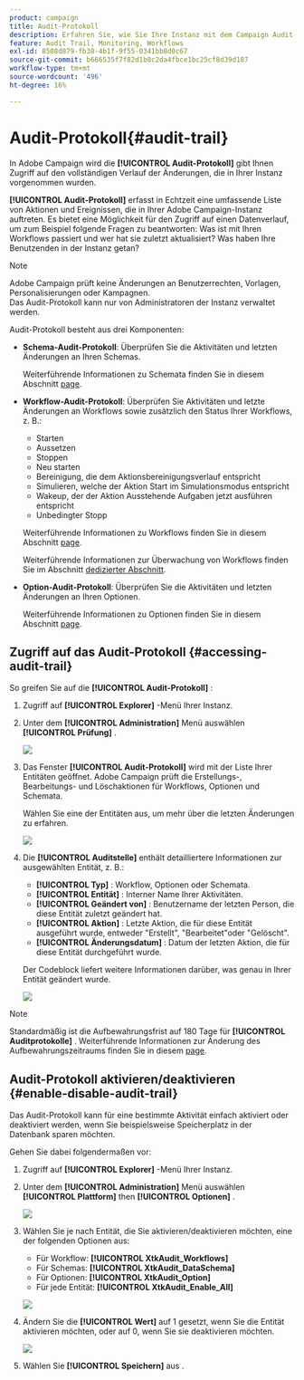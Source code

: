 ```yaml
---
product: campaign
title: Audit-Protokoll
description: Erfahren Sie, wie Sie Ihre Instanz mit dem Campaign Audit-Protokoll überwachen.
feature: Audit Trail, Monitoring, Workflows
exl-id: 8508d879-fb38-4b1f-9f55-0341bb8d0c67
source-git-commit: b666535f7f82d1b8c2da4fbce1bc25cf8d39d187
workflow-type: tm+mt
source-wordcount: '496'
ht-degree: 16%

---
```


# Audit-Protokoll{#audit-trail}



In Adobe Campaign wird die **[!UICONTROL Audit-Protokoll]** gibt Ihnen Zugriff auf den vollständigen Verlauf der Änderungen, die in Ihrer Instanz vorgenommen wurden.

**[!UICONTROL Audit-Protokoll]** erfasst in Echtzeit eine umfassende Liste von Aktionen und Ereignissen, die in Ihrer Adobe Campaign-Instanz auftreten. Es bietet eine Möglichkeit für den Zugriff auf einen Datenverlauf, um zum Beispiel folgende Fragen zu beantworten: Was ist mit Ihren Workflows passiert und wer hat sie zuletzt aktualisiert? Was haben Ihre Benutzenden in der Instanz getan?

>[!NOTE]
>
>Adobe Campaign prüft keine Änderungen an Benutzerrechten, Vorlagen, Personalisierungen oder Kampagnen.\
>Das Audit-Protokoll kann nur von Administratoren der Instanz verwaltet werden.

Audit-Protokoll besteht aus drei Komponenten:

* **Schema-Audit-Protokoll**: Überprüfen Sie die Aktivitäten und letzten Änderungen an Ihren Schemas.

  Weiterführende Informationen zu Schemata finden Sie in diesem Abschnitt [page](../../configuration/using/data-schemas.md).

* **Workflow-Audit-Protokoll**: Überprüfen Sie Aktivitäten und letzte Änderungen an Workflows sowie zusätzlich den Status Ihrer Workflows, z. B.:

   * Starten
   * Aussetzen
   * Stoppen
   * Neu starten
   * Bereinigung, die dem Aktionsbereinigungsverlauf entspricht
   * Simulieren, welche der Aktion Start im Simulationsmodus entspricht
   * Wakeup, der der Aktion Ausstehende Aufgaben jetzt ausführen entspricht
   * Unbedingter Stopp

  Weiterführende Informationen zu Workflows finden Sie in diesem Abschnitt [page](../../workflow/using/about-workflows.md).

  Weiterführende Informationen zur Überwachung von Workflows finden Sie im Abschnitt [dedizierter Abschnitt](../../workflow/using/monitoring-workflow-execution.md).

* **Option-Audit-Protokoll**: Überprüfen Sie die Aktivitäten und letzten Änderungen an Ihren Optionen.

  Weiterführende Informationen zu Optionen finden Sie in diesem Abschnitt [page](../../installation/using/configuring-campaign-options.md).

## Zugriff auf das Audit-Protokoll {#accessing-audit-trail}

So greifen Sie auf die **[!UICONTROL Audit-Protokoll]** :

1. Zugriff auf **[!UICONTROL Explorer]** -Menü Ihrer Instanz.
1. Unter dem **[!UICONTROL Administration]** Menü auswählen **[!UICONTROL Prüfung]** .

   ![](assets/audit_trail_1.png)

1. Das Fenster **[!UICONTROL Audit-Protokoll]** wird mit der Liste Ihrer Entitäten geöffnet. Adobe Campaign prüft die Erstellungs-, Bearbeitungs- und Löschaktionen für Workflows, Optionen und Schemata.

   Wählen Sie eine der Entitäten aus, um mehr über die letzten Änderungen zu erfahren.

   ![](assets/audit_trail_2.png)

1. Die **[!UICONTROL Auditstelle]** enthält detailliertere Informationen zur ausgewählten Entität, z. B.:

   * **[!UICONTROL Typ]** : Workflow, Optionen oder Schemata.
   * **[!UICONTROL Entität]** : Interner Name Ihrer Aktivitäten.
   * **[!UICONTROL Geändert von]** : Benutzername der letzten Person, die diese Entität zuletzt geändert hat.
   * **[!UICONTROL Aktion]** : Letzte Aktion, die für diese Entität ausgeführt wurde, entweder &quot;Erstellt&quot;, &quot;Bearbeitet&quot;oder &quot;Gelöscht&quot;.
   * **[!UICONTROL Änderungsdatum]** : Datum der letzten Aktion, die für diese Entität durchgeführt wurde.

   Der Codeblock liefert weitere Informationen darüber, was genau in Ihrer Entität geändert wurde.

   ![](assets/audit_trail_3.png)

>[!NOTE]
>
>Standardmäßig ist die Aufbewahrungsfrist auf 180 Tage für **[!UICONTROL Auditprotokolle]** . Weiterführende Informationen zur Änderung des Aufbewahrungszeitraums finden Sie in diesem [page](../../production/using/database-cleanup-workflow.md#deployment-wizard).

## Audit-Protokoll aktivieren/deaktivieren {#enable-disable-audit-trail}

Das Audit-Protokoll kann für eine bestimmte Aktivität einfach aktiviert oder deaktiviert werden, wenn Sie beispielsweise Speicherplatz in der Datenbank sparen möchten.

Gehen Sie dabei folgendermaßen vor:

1. Zugriff auf **[!UICONTROL Explorer]** -Menü Ihrer Instanz.
1. Unter dem **[!UICONTROL Administration]** Menü auswählen **[!UICONTROL Plattform]** then **[!UICONTROL Optionen]** .

   ![](assets/audit_trail_4.png)

1. Wählen Sie je nach Entität, die Sie aktivieren/deaktivieren möchten, eine der folgenden Optionen aus:

   * Für Workflow: **[!UICONTROL XtkAudit_Workflows]**
   * Für Schemas: **[!UICONTROL XtkAudit_DataSchema]**
   * Für Optionen: **[!UICONTROL XtkAudit_Option]**
   * Für jede Entität: **[!UICONTROL XtkAudit_Enable_All]**

   ![](assets/audit_trail_5.png)

1. Ändern Sie die **[!UICONTROL Wert]** auf 1 gesetzt, wenn Sie die Entität aktivieren möchten, oder auf 0, wenn Sie sie deaktivieren möchten.

   ![](assets/audit_trail_6.png)

1. Wählen Sie **[!UICONTROL Speichern]** aus .
